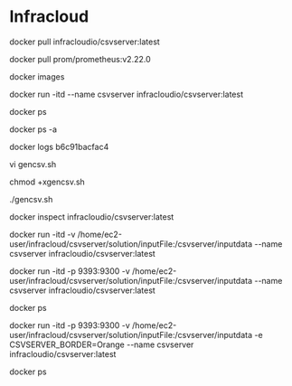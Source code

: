 # Infracloud

docker pull infracloudio/csvserver:latest

docker pull prom/prometheus:v2.22.0

docker images

docker run -itd  --name csvserver infracloudio/csvserver:latest

docker ps

docker ps -a

docker logs b6c91bacfac4

vi gencsv.sh

chmod +xgencsv.sh

./gencsv.sh

docker inspect infracloudio/csvserver:latest

docker run -itd -v /home/ec2-user/infracloud/csvserver/solution/inputFile:/csvserver/inputdata  --name csvserver infracloudio/csvserver:latest

docker run -itd -p 9393:9300 -v /home/ec2-user/infracloud/csvserver/solution/inputFile:/csvserver/inputdata  --name csvserver infracloudio/csvserver:latest

docker ps

docker run -itd -p 9393:9300 -v /home/ec2-user/infracloud/csvserver/solution/inputFile:/csvserver/inputdata -e CSVSERVER_BORDER=Orange --name csvserver infracloudio/csvserver:latest

docker ps







